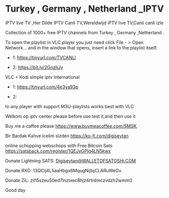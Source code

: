 # Turkey , Germany , Netherland _IPTV
iPTV live TV ,Her Dilde IPTV Canli TV,Wereldwijd iPTV live TV,Canli canli izle

Collection of 1000+ free IPTV channels from Turkey , Germany ,Netherland .

To open the playlist in VLC player you just need click File - > Open Network... and in the window that opens, insert a link to the playlist itself:

- 1: https://tinyurl.com/TVCANLI 

- 2: https://bit.ly/2GnzhJy

VLC + Kodi simple iptv International 

- 1: https://tinyurl.com/4e3ya93p 

- 2: 

to any player with support M3U-playlists works best with VLC


Welkom op iptv center please before use test it,and then use it

Buy me a caffee please
https://www.buymeacoffee.com/SMSK

Bir Bardak Kahve icelim sizden 
https://ko-fi.com/digiseytan

online schopping webschops with Free Bitcoin Sats
https://satsback.com/register/1QEJyGPlg4LN5kwx

Donate Lightning SATS: Digiseytan@WALLETOFSATOSHi.COM

Donate RXD: 13QCij4L5aaHbgx6MqugNijtqCLARuWeGv

Donate ZiL: zil15szeu50ed7lnztxec8hjz4rtrdmczvdzh2wmm0

Good day

